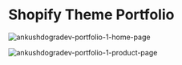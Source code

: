 # Shopify Theme Portfolio

![ankushdogradev-portfolio-1-home-page](https://user-images.githubusercontent.com/75878788/148174347-6c45da74-3c0d-46c3-9456-981392dd8c49.jpeg)

![ankushdogradev-portfolio-1-product-page](https://user-images.githubusercontent.com/75878788/148174332-4e9fdc85-8b4f-46d5-a3ac-1a06a60d7ab9.jpeg)


